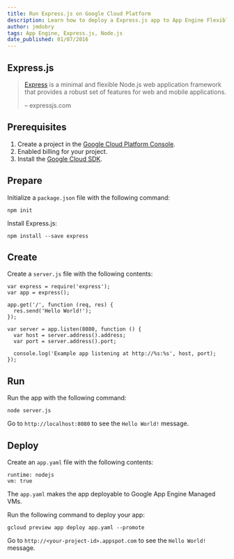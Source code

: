 ```yaml
---
title: Run Express.js on Google Cloud Platform
description: Learn how to deploy a Express.js app to App Engine Flexible Environment
author: jmdobry
tags: App Engine, Express.js, Node.js
date_published: 01/07/2016
---
```

## Express.js

> [Express](http://expressjs.com) is a minimal and flexible Node.js web
> application framework that provides a robust set of features for web and
> mobile applications.
>
> – expressjs.com

## Prerequisites

1. Create a project in the [Google Cloud Platform Console](https://console.cloud.google.com/).
1. Enabled billing for your project.
1. Install the [Google Cloud SDK](https://cloud.google.com/sdk/).

## Prepare

Initialize a `package.json` file with the following command:

    npm init

Install Express.js:

    npm install --save express

## Create

Create a `server.js` file with the following contents:

    var express = require('express');
    var app = express();

    app.get('/', function (req, res) {
      res.send('Hello World!');
    });

    var server = app.listen(8080, function () {
      var host = server.address().address;
      var port = server.address().port;

      console.log('Example app listening at http://%s:%s', host, port);
    });

## Run

Run the app with the following command:

    node server.js

Go to `http://localhost:8080` to see the `Hello World!` message.

## Deploy

Create an `app.yaml` file with the following contents:

    runtime: nodejs
    vm: true

The `app.yaml` makes the app deployable to Google App Engine Managed VMs.

Run the following command to deploy your app:

    gcloud preview app deploy app.yaml --promote

Go to `http://<your-project-id>.appspot.com` to see the `Hello World!` message.
